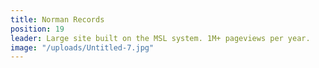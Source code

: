 ```yaml
---
title: Norman Records
position: 19
leader: Large site built on the MSL system. 1M+ pageviews per year.
image: "/uploads/Untitled-7.jpg"
---
```


